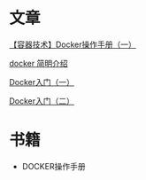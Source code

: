 # 文章

[【容器技术】Docker操作手册（一）](https://mp.weixin.qq.com/s/lxeoZqi1pJG65ZdrHukLZg)

[docker 简明介绍](https://juejin.im/post/6844903889196548110)

[Docker入门（一）](https://segmentfault.com/a/1190000010945882)

[Docker入门（二）](https://segmentfault.com/a/1190000018895806)

# 书籍
- DOCKER操作手册